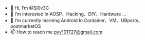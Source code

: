 - 👋 Hi, I’m @Sl0v3C
- 👀 I’m interested in AOSP、Hacking、DIY、Hardware ...
- 🌱 I’m currently learning Android In Container、VM、UBports、postmarketOS
- 📫 How to reach me pyy101727@gmail.com

<!---
Sl0v3C/Sl0v3C is a ✨ special ✨ repository because its `README.md` (this file) appears on your GitHub profile.
You can click the Preview link to take a look at your changes.
--->
